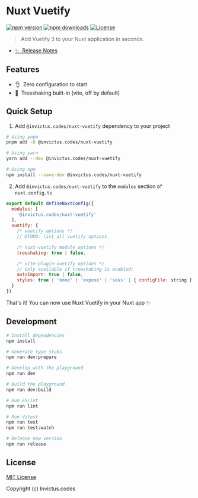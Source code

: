 <!--
Get your module up and running quickly.

Find and replace all on all files (CMD+SHIFT+F):
- Name: Nuxt Vuetify
- Package name: @invictus.codes/nuxt-vuetify
- Description: Add Vuetify 3 to your Nuxt application in seconds.
-->

# Nuxt Vuetify

[![npm version][npm-version-src]][npm-version-href]
[![npm downloads][npm-downloads-src]][npm-downloads-href]
[![License][license-src]][license-href]

> Add Vuetify 3 to your Nuxt application in seconds.

- [✨ &nbsp;Release Notes](/CHANGELOG.md)
<!-- - [📖 &nbsp;Documentation](https://example.com) -->

## Features

<!-- Highlight some of the features your module provide here -->
- 👌 &nbsp;Zero configuration to start
- 🌳 &nbsp;Treeshaking built-in (vite, off by default)

## Quick Setup

1. Add `@invictus.codes/nuxt-vuetify` dependency to your project

```bash
# Using pnpm
pnpm add -D @invictus.codes/nuxt-vuetify

# Using yarn
yarn add --dev @invictus.codes/nuxt-vuetify

# Using npm
npm install --save-dev @invictus.codes/nuxt-vuetify
```

2. Add `@invictus.codes/nuxt-vuetify` to the `modules` section of `nuxt.config.ts`

```js
export default defineNuxtConfig({
  modules: [
    '@invictus.codes/nuxt-vuetify'
  ],
  vuetify: {
    /* vuetify options */
    // @TODO: list all vuetify options

    /* nuxt-vuetify module options */
    treeshaking: true | false,

    /* vite-plugin-vuetify options */
    // only available if treeshaking is enabled:
    autoImport: true | false,
    styles: true | 'none' | 'expose' | 'sass' | { configFile: string }
  }
})
```

That's it! You can now use Nuxt Vuetify in your Nuxt app ✨

## Development

```bash
# Install dependencies
npm install

# Generate type stubs
npm run dev:prepare

# Develop with the playground
npm run dev

# Build the playground
npm run dev:build

# Run ESLint
npm run lint

# Run Vitest
npm run test
npm run test:watch

# Release new version
npm run release
```

## License

[MIT License](./LICENSE)

Copyright (c) Invictus.codes

<!-- Badges -->
[npm-version-src]: https://img.shields.io/npm/v/@invictus.codes/nuxt-vuetify/latest.svg?style=flat&colorA=18181B&colorB=28CF8D
[npm-version-href]: https://npmjs.com/package/@invictus.codes/nuxt-vuetify

[npm-downloads-src]: https://img.shields.io/npm/dm/@invictus.codes/nuxt-vuetify.svg?style=flat&colorA=18181B&colorB=28CF8D
[npm-downloads-href]: https://npmjs.com/package/@invictus.codes/nuxt-vuetify

[license-src]: https://img.shields.io/npm/l/@invictus.codes/nuxt-vuetify.svg?style=flat&colorA=18181B&colorB=28CF8D
[license-href]: https://npmjs.com/package/@invictus.codes/nuxt-vuetify
